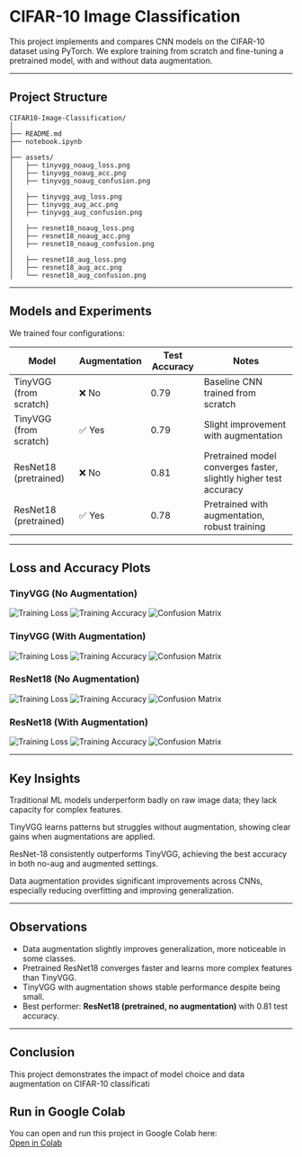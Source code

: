 # CIFAR-10 Image Classification

This project implements and compares CNN models on the CIFAR-10 dataset using PyTorch. We explore training from scratch and fine-tuning a pretrained model, with and without data augmentation.

---

## Project Structure

```text
CIFAR10-Image-Classification/
│
├── README.md
├── notebook.ipynb
│
├── assets/
│   ├── tinyvgg_noaug_loss.png
│   ├── tinyvgg_noaug_acc.png
│   ├── tinyvgg_noaug_confusion.png
│
│   ├── tinyvgg_aug_loss.png
│   ├── tinyvgg_aug_acc.png
│   ├── tinyvgg_aug_confusion.png
│
│   ├── resnet18_noaug_loss.png
│   ├── resnet18_noaug_acc.png
│   ├── resnet18_noaug_confusion.png
│
│   ├── resnet18_aug_loss.png
│   ├── resnet18_aug_acc.png
│   └── resnet18_aug_confusion.png

```

---

## Models and Experiments

We trained four configurations:

| Model | Augmentation | Test Accuracy | Notes |
|-------|-------------|---------------|-------|
| TinyVGG (from scratch) | ❌ No | 0.79 | Baseline CNN trained from scratch |
| TinyVGG (from scratch) | ✅ Yes | 0.79 | Slight improvement with augmentation |
| ResNet18 (pretrained) | ❌ No | 0.81 | Pretrained model converges faster, slightly higher test accuracy |
| ResNet18 (pretrained) | ✅ Yes | 0.78 | Pretrained with augmentation, robust training |

---

## Loss and Accuracy Plots

### TinyVGG (No Augmentation)
![Training Loss](ICLA_Project2/assets/tinyvgg_noaug_loss.png)
![Training Accuracy](ICLA_Project2/assets/tinyvgg_noaug_acc.png)
![Confusion Matrix](ICLA_Project2/assets/tinyvgg_noaug_confusion.png)

### TinyVGG (With Augmentation)
![Training Loss](ICLA_Project2/assets/tinyvgg_aug_loss.png)
![Training Accuracy](ICLA_Project2/assets/tinyvgg_aug_acc.png)
![Confusion Matrix](ICLA_Project2/assets/tinyvgg_aug_confusion.png)

### ResNet18 (No Augmentation)
![Training Loss](ICLA_Project2/assets/resnet18_noaug_loss.png)
![Training Accuracy](ICLA_Project2/assets/resnet18_noaug_acc.png)
![Confusion Matrix](ICLA_Project2/assets/resnet18_noaug_confusion.png)

### ResNet18 (With Augmentation)
![Training Loss](ICLA_Project2/assets/resnet18_aug_loss.png)
![Training Accuracy](ICLA_Project2/assets/resnet18_aug_acc.png)
![Confusion Matrix](ICLA_Project2/assets/resnet18_aug_confusion.png)


---
## Key Insights

Traditional ML models underperform badly on raw image data; they lack capacity for complex features.

TinyVGG learns patterns but struggles without augmentation, showing clear gains when augmentations are applied.

ResNet-18 consistently outperforms TinyVGG, achieving the best accuracy in both no-aug and augmented settings.

Data augmentation provides significant improvements across CNNs, especially reducing overfitting and improving generalization.

---

## Observations

- Data augmentation slightly improves generalization, more noticeable in some classes.  
- Pretrained ResNet18 converges faster and learns more complex features than TinyVGG.  
- TinyVGG with augmentation shows stable performance despite being small.  
- Best performer: **ResNet18 (pretrained, no augmentation)** with 0.81 test accuracy.

---

## Conclusion

This project demonstrates the impact of model choice and data augmentation on CIFAR-10 classificati


## Run in Google Colab

You can open and run this project in Google Colab here:  
[Open in Colab](https://colab.research.google.com/drive/1uMPY_mF4NyWrkpf6Vti9eNmWV_bh62eM?usp=sharing)


